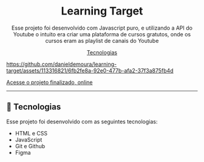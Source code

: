 <h1 align="center"> Learning Target </h1>

<p align="center">
Esse projeto foi desenvolvido com Javascript puro, e utilizando a API do Youtube o intuito era criar uma plataforma de cursos gratutos, onde os cursos eram as playlist de canais do Youtube<br/>
</p>

<p align="center">
  <a href="#tecnologias">Tecnologias</a>
</p>

https://github.com/danieldemoura/learning-target/assets/113316821/6fb2fe8a-92e0-477b-afa2-37f3a875fb4d

[Acesse o projeto finalizado, online](https://danieldemoura.github.io/learning-target)

---

## 🚀 Tecnologias

Esse projeto foi desenvolvido com as seguintes tecnologias:

- HTML e CSS
- JavaScript
- Git e Github
- Figma


